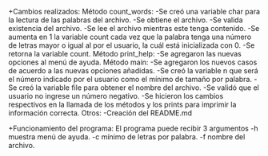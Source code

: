 +Cambios realizados:
Método count_words:
	-Se creó una variable char para la lectura de las palabras del archivo.
	-Se obtiene el archivo.
	-Se valida existencia del archivo.
	-Se lee el archivo mientras este tenga contenido.
	-Se aumenta en 1 la variable count cada vez que la palabra tenga una número de letras mayor o igual al por el usuario, la cuál está inicializada con 0.
	-Se retorna la variable count. 
Método print_help:
	-Se agregaron las nuevas opciones al menú de ayuda.
Método main:
	-Se agregaron los nuevos casos de acuerdo a las nuevas opciones añadidas.
	-Se creó la variable n que será el número indicado por el usuario como el mínimo de tamaño por palabra.
	-Se creó la variable file para obtener el nombre del archivo.
	-Se validó que el usuario no ingrese un número negativo.
	-Se hicieron los cambios respectivos en la llamada de los métodos y los prints para imprimir la información correcta.
Otros:
	-Creación del README.md

+Funcionamiento del programa:
El programa puede recibir 3 argumentos 
	-h muestra menú de ayuda.
	-c mínimo de letras por palabra.
	-f nombre del archivo.

